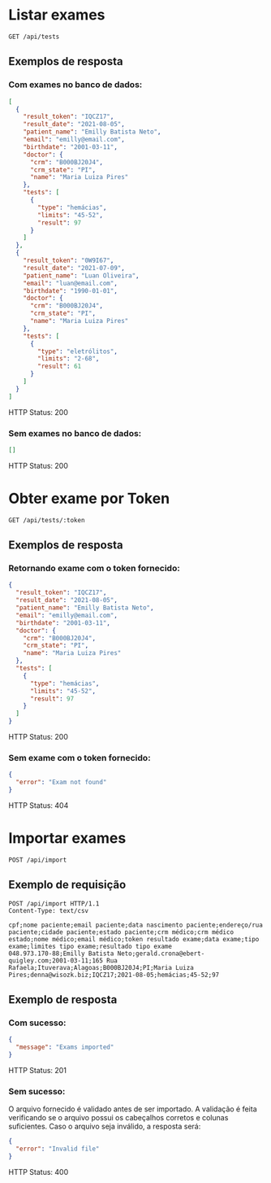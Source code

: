 # Listar exames
```
GET /api/tests
```
## Exemplos de resposta
### Com exames no banco de dados:
```json
[
  {
    "result_token": "IQCZ17",
    "result_date": "2021-08-05",
    "patient_name": "Emilly Batista Neto",
    "email": "emilly@email.com",
    "birthdate": "2001-03-11",
    "doctor": {
      "crm": "B000BJ20J4",
      "crm_state": "PI",
      "name": "Maria Luiza Pires"
    },
    "tests": [
      {
        "type": "hemácias",
        "limits": "45-52",
        "result": 97
      }
    ]
  },
  {
    "result_token": "0W9I67",
    "result_date": "2021-07-09",
    "patient_name": "Luan Oliveira",
    "email": "luan@email.com",
    "birthdate": "1990-01-01",
    "doctor": {
      "crm": "B000BJ20J4",
      "crm_state": "PI",
      "name": "Maria Luiza Pires"
    },
    "tests": [
      {
        "type": "eletrólitos",
        "limits": "2-68",
        "result": 61
      }
    ]
  }
]
```
HTTP Status: 200

### Sem exames no banco de dados:
```json
[]
```
HTTP Status: 200

# Obter exame por Token
```
GET /api/tests/:token
```
## Exemplos de resposta
### Retornando exame com o token fornecido:
```json
{
  "result_token": "IQCZ17",
  "result_date": "2021-08-05",
  "patient_name": "Emilly Batista Neto",
  "email": "emilly@email.com",
  "birthdate": "2001-03-11",
  "doctor": {
    "crm": "B000BJ20J4",
    "crm_state": "PI",
    "name": "Maria Luiza Pires"
  },
  "tests": [
    {
      "type": "hemácias",
      "limits": "45-52",
      "result": 97
    }
  ]
}
```
HTTP Status: 200

### Sem exame com o token fornecido:
```json
{
  "error": "Exam not found"
}
```
HTTP Status: 404


# Importar exames
```
POST /api/import
```

## Exemplo de requisição
```http
POST /api/import HTTP/1.1
Content-Type: text/csv

cpf;nome paciente;email paciente;data nascimento paciente;endereço/rua paciente;cidade paciente;estado paciente;crm médico;crm médico estado;nome médico;email médico;token resultado exame;data exame;tipo exame;limites tipo exame;resultado tipo exame
048.973.170-88;Emilly Batista Neto;gerald.crona@ebert-quigley.com;2001-03-11;165 Rua Rafaela;Ituverava;Alagoas;B000BJ20J4;PI;Maria Luiza Pires;denna@wisozk.biz;IQCZ17;2021-08-05;hemácias;45-52;97
```

## Exemplo de resposta

### Com sucesso:

```json
{
  "message": "Exams imported"
}
```
HTTP Status: 201

### Sem sucesso:
O arquivo fornecido é validado antes de ser importado. A validação é feita verificando se o arquivo possui os cabeçalhos corretos e colunas suficientes. Caso o arquivo seja inválido, a resposta será:

```json
{
  "error": "Invalid file"
}
```
HTTP Status: 400
